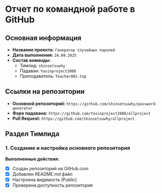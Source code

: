 # Отчет по командной работе в GitHub

## Основная информация
- **Название проекта:** `Генератор случайных паролей`
- **Дата выполнения:** `24.09.2025`
- **Состав команды:** 
  - Тимлид: `shinsetsuwhy`
  - Падаван: `Yasinproject2008`
  - Преподаватель: `Teacher001-top`

## Ссылки на репозитории
- **Основной репозиторий:** `https://github.com/shinsetsuwhy/password-generator`
- **Форк падавана:** `https://github.com/Yasinproject2008/allproject`
- **Pull Request:** `https://github.com/shinsetsuwhy/allproject`

## Раздел Тимлида

### 1. Создание и настройка основного репозитория

**Выполненные действия:**
- [x] Создан репозиторий на GitHub.com
- [x] Добавлен README.md файл
- [x] Настроена видимость (Public)
- [x] Проверена доступность репозитория
